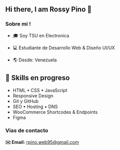## Hi there, I am Rossy Pino 👋

### Sobre mi !

- 🎓 Soy TSU en Electronica

- 💻 Estudiante de Desarrollo Web & Diseño UI/UX

- 🌎 Desde: Venezuela

## 🧠 Skills en progreso

- HTML • CSS • JavaScript
- Responsive Design
- Git y GitHub
- SEO • Hosting • DNS
- WooCommerce Shortcodes & Endpoints
- Figma

### Vias de contacto

**✉️ Email:** [rpino.web95@gmail.com](mailto:rpino.web95@gmail.com)
